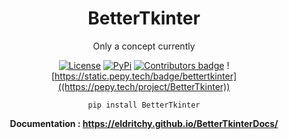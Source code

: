<div align="center">
  
# BetterTkinter

Only a concept currently

[![License](https://img.shields.io/badge/License-MIT-blue)](https://github.com/Eldritchy/BetterTkinter#license)  [![PyPi](https://img.shields.io/badge/PyPi%20Link-FFFF00)](https://pypi.org/project/BetterTkinter/)  <a href="https://github.com/D-I-Projects/BetterTkinter/blob/master/CONTRIBUTING.md"> <img src="https://img.shields.io/github/contributors-anon/Eldritchy/BetterTkinter" alt="Contributors badge" /></a>  ![https://static.pepy.tech/badge/bettertkinter]((https://pepy.tech/project/BetterTkinter))

```pip install BetterTkinter``` 

<b>Documentation : https://eldritchy.github.io/BetterTkinterDocs/</b>

</div>
